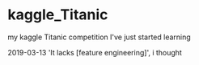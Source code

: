 # kaggle_Titanic
my kaggle Titanic competition
I've just started learning

2019-03-13
'It lacks [feature engineering]', i thought
